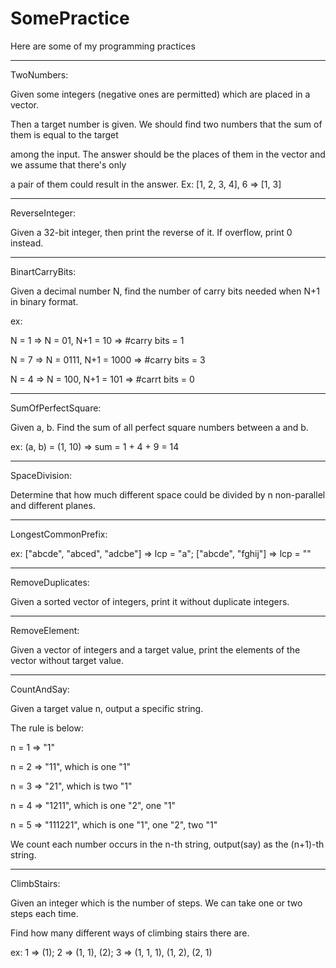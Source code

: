 # SomePractice
Here are some of my programming practices

---------------------------------------------------------------------------------------------------

TwoNumbers:

Given some integers (negative ones are permitted) which are placed in a vector.

Then a target number is given. We should find two numbers that the sum of them is equal to the target

among the input. The answer should be the places of them in the vector and we assume that there's only

a pair of them could result in the answer. Ex: [1, 2, 3, 4], 6 => [1, 3]

---------------------------------------------------------------------------------------------------

ReverseInteger:

Given a 32-bit integer, then print the reverse of it. If overflow, print 0 instead.

---------------------------------------------------------------------------------------------------

BinartCarryBits:

Given a decimal number N, find the number of carry bits needed when N+1 in binary format.

ex:

N = 1 => N = 01, N+1 = 10 => #carry bits = 1

N = 7 => N = 0111, N+1 = 1000 => #carry bits = 3

N = 4 => N = 100, N+1 = 101 => #carrt bits = 0

---------------------------------------------------------------------------------------------------

SumOfPerfectSquare:

Given a, b. Find the sum of all perfect square numbers between a and b.

ex: (a, b) = (1, 10) => sum = 1 + 4 + 9 = 14

---------------------------------------------------------------------------------------------------

SpaceDivision:

Determine that how much different space could be divided by n non-parallel and different planes.

---------------------------------------------------------------------------------------------------

LongestCommonPrefix:

ex: ["abcde", "abced", "adcbe"] => lcp = "a"; ["abcde", "fghij"] => lcp = ""

---------------------------------------------------------------------------------------------------

RemoveDuplicates:

Given a sorted vector of integers, print it without duplicate integers.

---------------------------------------------------------------------------------------------------

RemoveElement:

Given a vector of integers and a target value, print the elements of the vector without target value.

---------------------------------------------------------------------------------------------------

CountAndSay:

Given a target value n, output a specific string.

The rule is below:

n = 1 => "1"

n = 2 => "11", which is one "1"

n = 3 => "21", which is two "1"

n = 4 => "1211", which is one "2", one "1"

n = 5 => "111221", which is one "1", one "2", two "1"

We count each number occurs in the n-th string, output(say) as the (n+1)-th string. 

---------------------------------------------------------------------------------------------------

ClimbStairs:

Given an integer which is the number of steps. We can take one or two steps each time.

Find how many different ways of climbing stairs there are.

ex: 1 => (1); 2 => (1, 1), (2); 3 => (1, 1, 1), (1, 2), (2, 1)
